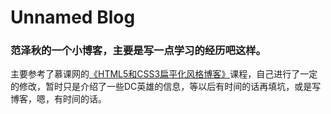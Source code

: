 # Unnamed Blog
### 范泽秋的一个小博客，主要是写一点学习的经历吧这样。

主要参考了慕课网的[《HTML5和CSS3扁平化风格博客》](https://www.imooc.com/learn/445)课程，自己进行了一定的修改，暂时只是介绍了一些DC英雄的信息，等以后有时间的话再填坑，或是写博客，嗯，有时间的话。
